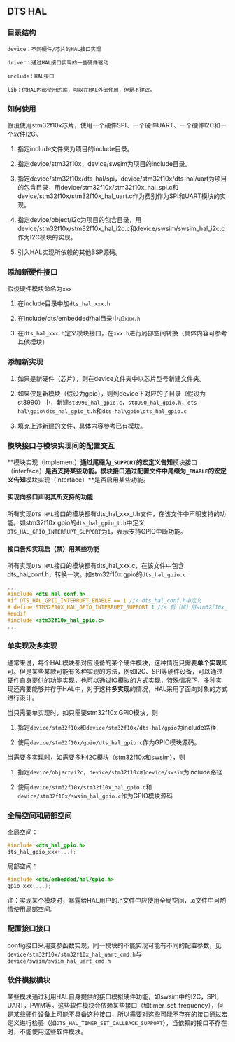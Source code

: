 ## DTS HAL

### 目录结构

```
device：不同硬件/芯片的HAL接口实现

driver：通过HAL接口实现的一些硬件驱动

include：HAL接口

lib：供HAL内部使用的库，可以在HAL外部使用，但是不建议。
```

### 如何使用

假设使用stm32f10x芯片，使用一个硬件SPI、一个硬件UART、一个硬件I2C和一个软件I2C。

1. 指定include文件夹为项目的include目录。

2. 指定device/stm32f10x，device/swsim为项目的include目录。

3. 指定device/stm32f10x/dts-hal/spi，device/stm32f10x/dts-hal/uart为项目的包含目录，用device/stm32f10x/stm32f10x_hal_spi.c和device/stm32f10x/stm32f10x_hal_uart.c作为费别作为SPI和UART模块的实现。

4. 指定device/object/i2c为项目的包含目录，用device/stm32f10x/stm32f10x_hal_i2c.c和device/swsim/swsim_hal_i2c.c作为I2C模块的实现。

5. 引入HAL实现所依赖的其他BSP源码。

### 添加新硬件接口

假设硬件模块命名为`xxx`

1. 在include目录中加`dts_hal_xxx.h`

2. 在include/dts/embedded/hal目录中加`xxx.h`

3. 在`dts_hal_xxx.h`定义模块接口，在`xxx.h`进行局部空间转换（具体内容可参考其他模块）


### 添加新实现

1. 如果是新硬件（芯片），则在device文件夹中以芯片型号新建文件夹。

2. 如果仅是新模块（假设为gpio），则到device下对应的子目录（假设为st8990）中，新建`st8990_hal_gpio.c`，`st8990_hal_gpio.h`，`dts-hal\gpio\dts_hal_gpio_t.h`和`dts-hal\gpio\dts_hal_gpio.c`

3. 填充上述新建的文件，具体内容参考已有模块。


### 模块接口与模块实现间的配置交互

**模块实现（implement）**通过尾缀为`_SUPPORT`的宏定义告知**模块接口（interface）**是否支持某些功能。**模块接口**通过配置文件中尾缀为`_ENABLE`的宏定义告知**模块实现（interface）**是否启用某些功能。

#### 实现向接口声明其所支持的功能

所有实现`DTS HAL`接口的模块都有dts_hal_xxx_t.h文件，在该文件中声明支持的功能。如stm32f10x gpio的`dts_hal_gpio_t.h`中定义`DTS_HAL_GPIO_INTERRUPT_SUPPORT`为`1`，表示支持GPIO中断功能。

#### 接口告知实现启（禁）用某些功能

所有实现`DTS HAL`接口的模块都有dts_hal_xxx.c，在该文件中包含dts_hal_conf.h，转换一次。如stm32f10x gpio的`dts_hal_gpio.c`

```C
...
#include <dts_hal_conf.h>
#if DTS_HAL_GPIO_INTERRUPT_ENABLE == 1 //< dts_hal_conf.h中定义
# define STM32F10X_HAL_GPIO_INTERRUPT_SUPPORT 1 //< 启（禁）用stm32f10x_hal_gpio.c中和GPIO中断相关的功能
#endif
#include <stm32f10x_hal_gpio.c>
...
```

### 单实现及多实现

通常来说，每个HAL模块都对应设备的某个硬件模块，这种情况只需要**单个实现**即可。但是某些某款可能有多种实现的方法，例如I2C、SPI等硬件设备，可以通过硬件自身提供的功能实现，也可以通过IO模拟的方式实现，特殊情况下，多种实现还需要能够并存于HAL中，对于这种**多实现**的情况，HAL采用了面向对象的方式进行设计。

当只需要单实现时，如只需要stm32f10x GPIO模块，则

1. 指定`device/stm32f10x`和`device/stm32f10x/dts-hal/gpio`为include路径

2. 使用`device/stm32f10x/gpio/dts_hal_gpio.c`作为GPIO模块源码。

当需要多实现时，如需要多种I2C模块（stm32f10x和swsim），则

1. 指定`device/object/i2c`，`device/stm32f10x`和`device/swsim`为include路径

2. 使用`device/stm32f10x/stm32f10x_hal_gpio.c`和`device/stm32f10x/swsim_hal_gpio.c`作为GPIO模块源码


### 全局空间和局部空间

全局空间：

```C
#include <dts_hal_gpio.h>
dts_hal_gpio_xxx(...);
```

局部空间：

```C
#include <dts/embedded/hal/gpio.h>
gpio_xxx(...);
```

注：实现某个模块时，暴露给HAL用户的.h文件中应使用全局空间，.c文件中可酌情使用局部空间。


### 配置接口接口

config接口采用变参函数实现，同一模块的不能实现可能有不同的配置参数，见`device/stm32f10x/stm32f10x_hal_uart_cmd.h`与`device/swsim/swsim_hal_uart_cmd.h`


### 软件模拟模块

某些模块通过利用HAL自身提供的接口模拟硬件功能，如swsim中的I2C，SPI，UART，PWM等。这些软件模块会依赖某些接口（如timer_set_frequency），但是某些硬件设备上可能不具备这种接口，所以需要对这些可能不存在的接口通过宏定义进行检验（如`DTS_HAL_TIMER_SET_CALLBACK_SUPPORT`），当依赖的接口不存在时，不能使用这些软件模块。